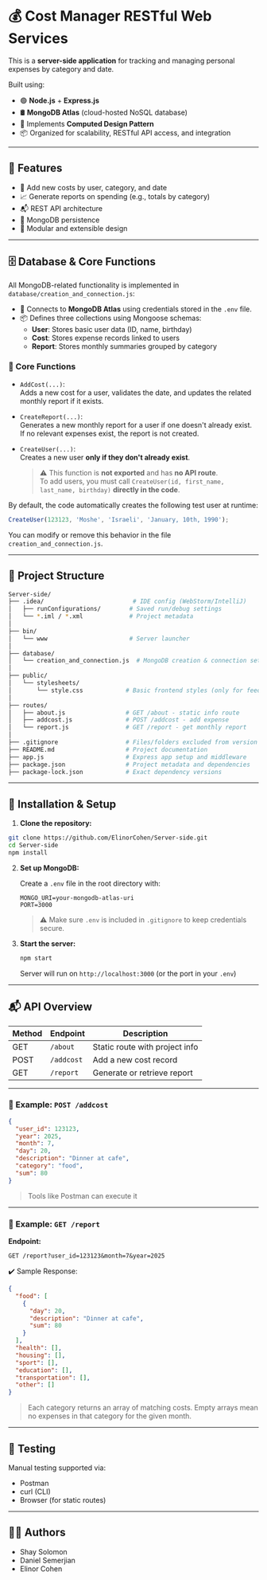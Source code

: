 # 💰 Cost Manager RESTful Web Services

This is a **server-side application** for tracking and managing personal expenses by category and date.

Built using:
- 🟢 **Node.js** + **Express.js**
- 🛢️ **MongoDB Atlas** (cloud-hosted NoSQL database)
- 🧠 Implements **Computed Design Pattern**
- 📦 Organized for scalability, RESTful API access, and integration

---

## 🚀 Features
- 📌 Add new costs by user, category, and date
- 📈 Generate reports on spending (e.g., totals by category)
- 📬 REST API architecture
- 🔗 MongoDB persistence
- 🧩 Modular and extensible design

---

## 🗄️ Database & Core Functions

All MongoDB-related functionality is implemented in `database/creation_and_connection.js`:

- 🔗 Connects to **MongoDB Atlas** using credentials stored in the `.env` file.
- 📦 Defines three collections using Mongoose schemas:
  - **User**: Stores basic user data (ID, name, birthday)
  - **Cost**: Stores expense records linked to users
  - **Report**: Stores monthly summaries grouped by category

### 📌 Core Functions

- `AddCost(...)`:  
  Adds a new cost for a user, validates the date, and updates the related monthly report if it exists.

- `CreateReport(...)`:  
  Generates a new monthly report for a user if one doesn't already exist.  
  If no relevant expenses exist, the report is not created.

- `CreateUser(...)`:  
  Creates a new user **only if they don't already exist**.  
  > ⚠️ This function is **not exported** and has **no API route**.  
  > To add users, you must call `CreateUser(id, first_name, last_name, birthday)` **directly in the code**.

By default, the code automatically creates the following test user at runtime:

```js
CreateUser(123123, 'Moshe', 'Israeli', 'January, 10th, 1990');
```
You can modify or remove this behavior in the file `creation_and_connection.js`.

---

## 📁 Project Structure
```bash
Server-side/
├── .idea/                         # IDE config (WebStorm/IntelliJ)
│   ├── runConfigurations/        # Saved run/debug settings
│   └── *.iml / *.xml             # Project metadata
│
├── bin/
│   └── www                       # Server launcher
│
├── database/
│   └── creation_and_connection.js  # MongoDB creation & connection setup
│
├── public/
│   └── stylesheets/
│       └── style.css            # Basic frontend styles (only for feedback from server)
│
├── routes/
│   ├── about.js                 # GET /about - static info route
│   ├── addcost.js               # POST /addcost - add expense
│   └── report.js                # GET /report - get monthly report
│
├── .gitignore                   # Files/folders excluded from version control
├── README.md                    # Project documentation
├── app.js                       # Express app setup and middleware
├── package.json                 # Project metadata and dependencies
├── package-lock.json            # Exact dependency versions
```

---

## 🔌 Installation & Setup

1. **Clone the repository:**

```bash
git clone https://github.com/ElinorCohen/Server-side.git
cd Server-side
npm install
```

2. **Set up MongoDB:**

   Create a `.env` file in the root directory with:
   ```env
   MONGO_URI=your-mongodb-atlas-uri
   PORT=3000
   ```
   > ⚠️ Make sure `.env` is included in `.gitignore` to keep credentials secure.

3. **Start the server:**
   ```bash
   npm start
   ```
   Server will run on `http://localhost:3000` (or the port in your `.env`)

---

## 📬 API Overview

| Method | Endpoint   | Description                    |
| ------ | ---------- | ------------------------------ |
| GET    | `/about`   | Static route with project info |
| POST   | `/addcost` | Add a new cost record          |
| GET    | `/report`  | Generate or retrieve report    |

---

### 📌 Example: `POST /addcost`
```json
{
  "user_id": 123123,
  "year": 2025,
  "month": 7,
  "day": 20,
  "description": "Dinner at cafe",
  "category": "food",
  "sum": 80
}
```
> Tools like Postman can execute it

---

### 📌 Example: `GET /report`
**Endpoint:**
```http
GET /report?user_id=123123&month=7&year=2025
```
✔️ Sample Response:
```json
{
  "food": [
    {
      "day": 20,
      "description": "Dinner at cafe",
      "sum": 80
    }
  ],
  "health": [],
  "housing": [],
  "sport": [],
  "education": [],
  "transportation": [],
  "other": []
}
```
> Each category returns an array of matching costs.
> Empty arrays mean no expenses in that category for the given month.

---

## 🧪 Testing

Manual testing supported via:
- Postman
- curl (CLI)
- Browser (for static routes)

---

## 👩‍💻 Authors
- Shay Solomon
- Daniel Semerjian
- Elinor Cohen
